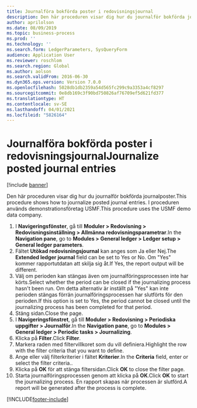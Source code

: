 ```yaml
---
title: Journalföra bokförda poster i redovisningsjournal
description: Den här proceduren visar dig hur du journalför bokförda journalposter.
author: aprilolson
ms.date: 08/09/2019
ms.topic: business-process
ms.prod: ''
ms.technology: ''
ms.search.form: LedgerParameters, SysQueryForm
audience: Application User
ms.reviewer: roschlom
ms.search.region: Global
ms.author: aolson
ms.search.validFrom: 2016-06-30
ms.dyn365.ops.version: Version 7.0.0
ms.openlocfilehash: 5028db1db2359a54d565fc299c9a3353a4cf8297
ms.sourcegitcommit: 0e8db169c3f90bd750826af76709ef5d621fd377
ms.translationtype: HT
ms.contentlocale: sv-SE
ms.lasthandoff: 04/01/2021
ms.locfileid: "5826164"
---
```

# <a name="journalize-posted-journal-entries"></a><span data-ttu-id="610b1-103">Journalföra bokförda poster i redovisningsjournal</span><span class="sxs-lookup"><span data-stu-id="610b1-103">Journalize posted journal entries</span></span>

[!include [banner](../../includes/banner.md)]

<span data-ttu-id="610b1-104">Den här proceduren visar dig hur du journalför bokförda journalposter.</span><span class="sxs-lookup"><span data-stu-id="610b1-104">This procedure shows how to journalize posted journal entries.</span></span> <span data-ttu-id="610b1-105">I proceduren används demonstrationsföretag USMF.</span><span class="sxs-lookup"><span data-stu-id="610b1-105">This procedure uses the USMF demo data company.</span></span>

1. <span data-ttu-id="610b1-106">I **Navigeringsfönster**, gå till **Moduler > Redovisning > Redovisningsinställning > Allmänna redovisningsparametrar**.</span><span class="sxs-lookup"><span data-stu-id="610b1-106">In the **Navigation pane**, go to **Modules > General ledger > Ledger setup > General ledger parameters**.</span></span>
2. <span data-ttu-id="610b1-107">Fältet **Utökad redovisningsjournal** kan anges som Ja eller Nej.</span><span class="sxs-lookup"><span data-stu-id="610b1-107">The **Extended ledger journal** field can be set to Yes or No.</span></span> <span data-ttu-id="610b1-108">Om "Yes" kommer rapportutdatan att skilja sig åt.</span><span class="sxs-lookup"><span data-stu-id="610b1-108">If Yes, the report output will be different.</span></span>
3. <span data-ttu-id="610b1-109">Välj om perioden kan stängas även om journalföringsprocessen inte har körts.</span><span class="sxs-lookup"><span data-stu-id="610b1-109">Select whether the period can be closed if the journalizing process hasn't been run.</span></span> <span data-ttu-id="610b1-110">Om detta alternativ är inställt på "Yes" kan inte perioden stängas förrän journalföringsprocessen har slutförts för den perioden.</span><span class="sxs-lookup"><span data-stu-id="610b1-110">If this option is set to Yes, the period cannot be closed until the journalizing process has been completed for that period.</span></span>  
4. <span data-ttu-id="610b1-111">Stäng sidan.</span><span class="sxs-lookup"><span data-stu-id="610b1-111">Close the page.</span></span>
5. <span data-ttu-id="610b1-112">I **Navigeringsfönstret**, gå till **Moduler > Redovisning > Periodiska uppgifter > Journalför**.</span><span class="sxs-lookup"><span data-stu-id="610b1-112">In the **Navigation pane**, go to **Modules > General ledger > Periodic tasks > Journalizing**.</span></span>
6. <span data-ttu-id="610b1-113">Klicka på **Filter**.</span><span class="sxs-lookup"><span data-stu-id="610b1-113">Click **Filter**.</span></span>
7. <span data-ttu-id="610b1-114">Markera raden med filtervillkoret som du vill definiera.</span><span class="sxs-lookup"><span data-stu-id="610b1-114">Highlight the row with the filter criteria that you want to define.</span></span>
8. <span data-ttu-id="610b1-115">Ange eller välj filterkriterier i fältet **Kriterier**.</span><span class="sxs-lookup"><span data-stu-id="610b1-115">In the **Criteria** field, enter or select the filter criteria..</span></span>
9. <span data-ttu-id="610b1-116">Klicka på **OK** för att stänga filtersidan.</span><span class="sxs-lookup"><span data-stu-id="610b1-116">Click **OK** to close the filter page.</span></span>
10. <span data-ttu-id="610b1-117">Starta journalföringsprocessen genom att klicka på **OK**.</span><span class="sxs-lookup"><span data-stu-id="610b1-117">Click **OK** to start the journalizing process.</span></span> <span data-ttu-id="610b1-118">En rapport skapas när processen är slutförd.</span><span class="sxs-lookup"><span data-stu-id="610b1-118">A report will be generated after the process is complete.</span></span>  



[!INCLUDE[footer-include](../../../includes/footer-banner.md)]